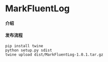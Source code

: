 # MarkFluentLog

#### 介绍


#### 发布流程

```
pip install twine
python setup.py sdist 
twine upload dist/MarkFluentLog-1.0.1.tar.gz
```
